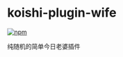 # koishi-plugin-wife

[![npm](https://img.shields.io/npm/v/koishi-plugin-wife?style=flat-square)](https://www.npmjs.com/package/koishi-plugin-wife)

纯随机的简单今日老婆插件
